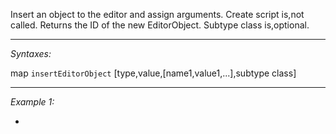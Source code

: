 Insert an object to the editor and assign arguments. Create script is,not called. Returns the ID of the new EditorObject. Subtype class is,optional.


---
*Syntaxes:*

map `insertEditorObject` [type,value,[name1,value1,...],subtype class]

---
*Example 1:*

-